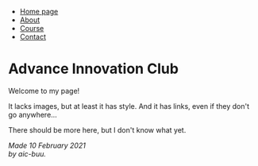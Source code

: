 <!DOCTYPE html PUBLIC "-//W3C//DTD HTML 4.01//EN">
<html>
<head>
  <title>Advance Innovation Club</title>
</head>

<body>

<!-- Site navigation menu -->
<ul class="navbar">
  <li><a href="homepage.html">Home page</a>
  <li><a href="about.html">About</a>
  <li><a href="course.html">Course</a>
  <li><a href="contact.html">Contact</a>
</ul>

<!-- Main content -->
<h1>Advance Innovation Club</h1>

<p>Welcome to my page!

<p>It lacks images, but at least it has style.
And it has links, even if they don't go
anywhere&hellip;

<p>There should be more here, but I don't know
what yet.

<!-- Sign and date the page, it's only polite! -->
<address>Made 10 February 2021<br>
  by aic-buu.</address>

</body>
</html>
